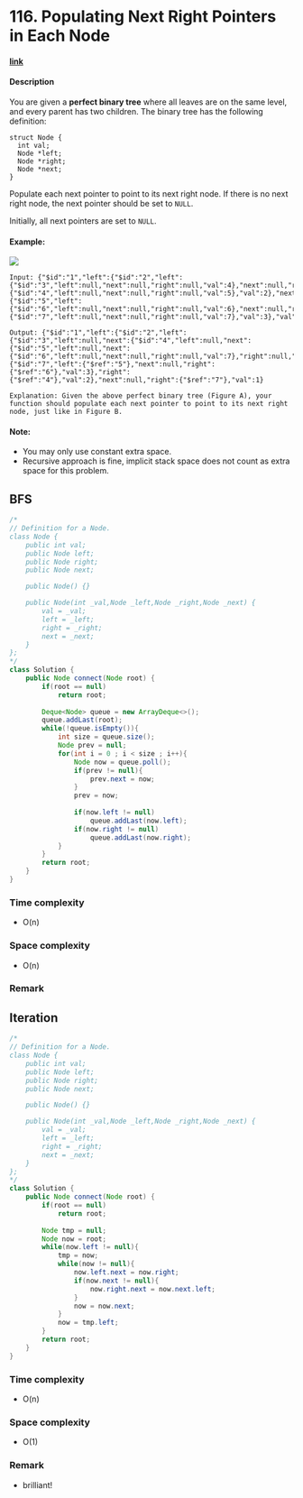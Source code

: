 # 116. Populating Next Right Pointers in Each Node

#### [link](https://leetcode.com/problems/populating-next-right-pointers-in-each-node/)

#### Description
You are given a **perfect binary tree** where all leaves are on the same level, and every parent has two children. The binary tree has the following definition:

```
struct Node {
  int val;
  Node *left;
  Node *right;
  Node *next;
}
```

Populate each next pointer to point to its next right node. If there is no next right node, the next pointer should be set to `NULL`.

Initially, all next pointers are set to `NULL`.

#### Example:
![](https://assets.leetcode.com/uploads/2019/02/14/116_sample.png)
```
Input: {"$id":"1","left":{"$id":"2","left":{"$id":"3","left":null,"next":null,"right":null,"val":4},"next":null,"right":{"$id":"4","left":null,"next":null,"right":null,"val":5},"val":2},"next":null,"right":{"$id":"5","left":{"$id":"6","left":null,"next":null,"right":null,"val":6},"next":null,"right":{"$id":"7","left":null,"next":null,"right":null,"val":7},"val":3},"val":1}

Output: {"$id":"1","left":{"$id":"2","left":{"$id":"3","left":null,"next":{"$id":"4","left":null,"next":{"$id":"5","left":null,"next":{"$id":"6","left":null,"next":null,"right":null,"val":7},"right":null,"val":6},"right":null,"val":5},"right":null,"val":4},"next":{"$id":"7","left":{"$ref":"5"},"next":null,"right":{"$ref":"6"},"val":3},"right":{"$ref":"4"},"val":2},"next":null,"right":{"$ref":"7"},"val":1}

Explanation: Given the above perfect binary tree (Figure A), your function should populate each next pointer to point to its next right node, just like in Figure B.
```

#### Note:
* You may only use constant extra space.
* Recursive approach is fine, implicit stack space does not count as extra space for this problem.

## BFS
```java
/*
// Definition for a Node.
class Node {
    public int val;
    public Node left;
    public Node right;
    public Node next;

    public Node() {}

    public Node(int _val,Node _left,Node _right,Node _next) {
        val = _val;
        left = _left;
        right = _right;
        next = _next;
    }
};
*/
class Solution {
    public Node connect(Node root) {
        if(root == null)
            return root;
        
        Deque<Node> queue = new ArrayDeque<>();
        queue.addLast(root);
        while(!queue.isEmpty()){
            int size = queue.size();
            Node prev = null;
            for(int i = 0 ; i < size ; i++){
                Node now = queue.poll();
                if(prev != null){
                    prev.next = now;
                }
                prev = now;
                
                if(now.left != null)
                    queue.addLast(now.left);
                if(now.right != null)
                    queue.addLast(now.right);
            }
        }
        return root;
    }
}
```
### Time complexity
* O(n)
### Space complexity
* O(n)
### Remark

## Iteration
```java
/*
// Definition for a Node.
class Node {
    public int val;
    public Node left;
    public Node right;
    public Node next;

    public Node() {}

    public Node(int _val,Node _left,Node _right,Node _next) {
        val = _val;
        left = _left;
        right = _right;
        next = _next;
    }
};
*/
class Solution {
    public Node connect(Node root) {
        if(root == null)
            return root;
        
        Node tmp = null;
        Node now = root;
        while(now.left != null){
            tmp = now;
            while(now != null){
                now.left.next = now.right;
                if(now.next != null){
                    now.right.next = now.next.left;
                }
                now = now.next;
            }
            now = tmp.left;
        }
        return root;
    }
}
```
### Time complexity
* O(n)
### Space complexity
* O(1)
### Remark
* brilliant!